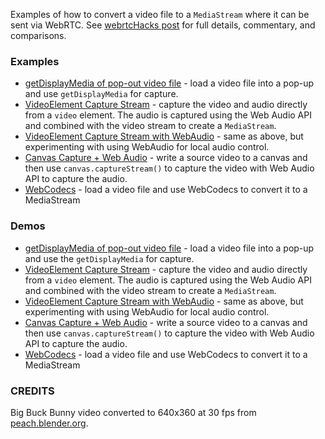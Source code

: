 Examples of how to convert a video file to a `MediaStream` where it can be sent via WebRTC.
See [webrtcHacks post](https://webrtchacks.com/all-the-ways-to-…file-over-webrtc) for full details, commentary, and comparisons.

### Examples
- [getDisplayMedia of pop-out video file](screenshare/screenshareVideoPC.html) - load a video file into a pop-up and use `getDisplayMedia` for capture.
- [VideoElement Capture Stream](captureStream/captureStream.html) - capture the video and audio directly from a `video` element. The audio is captured using the Web Audio API and combined with the video stream to create a `MediaStream`.
- [VideoElement Capture Stream with WebAudio](captureStream/captureStreamWebAudio.html) - same as above, but experimenting with using WebAudio for local audio control.
- [Canvas Capture + Web Audio](canvas/canvasCapture.html) - write a source video to a canvas and then use `canvas.captureStream()` to capture the video with Web Audio API to capture the audio.
- [WebCodecs](WebCodecs/decodeToVideo.html) - load a video file and use WebCodecs to convert it to a MediaStream

### Demos
- [getDisplayMedia of pop-out video file](screenshare/screenshareVideoPC.html) - load a video file into a pop-up and use the `getDisplayMedia` for capture.
- [VideoElement Capture Stream](captureStream/captureStream.html) - capture the video and audio directly from a `video` element. The audio is captured using the Web Audio API and combined with the video stream to create a `MediaStream`.
- [VideoElement Capture Stream with WebAudio](captureStream/captureStreamWebAudio.html) - same as above, but experimenting with using WebAudio for local audio control.
- [Canvas Capture + Web Audio](canvas/canvasCapture.html) - write a source video to a canvas and then use `canvas.captureStream()` to capture the video with Web Audio API to capture the audio.
- [WebCodecs](WebCodecs/decodeToVideo.html) - load a video file and use WebCodecs to convert it to a MediaStream


### CREDITS
Big Buck Bunny video converted to 640x360 at 30 fps from [peach.blender.org](https://peach.blender.org/).
